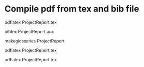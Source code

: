 # Compile pdf from tex and bib file

pdflatex ProjectReport.tex

bibtex ProjectReport.aux

makeglossaries ProjectReport

pdflatex ProjectReport.tex

pdflatex ProjectReport.tex